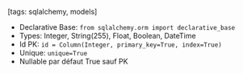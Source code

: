[tags: sqlalchemy, models]
- Declarative Base: `from sqlalchemy.orm import declarative_base`
- Types: Integer, String(255), Float, Boolean, DateTime
- Id PK: `id = Column(Integer, primary_key=True, index=True)`
- Unique: `unique=True`
- Nullable par défaut True sauf PK
